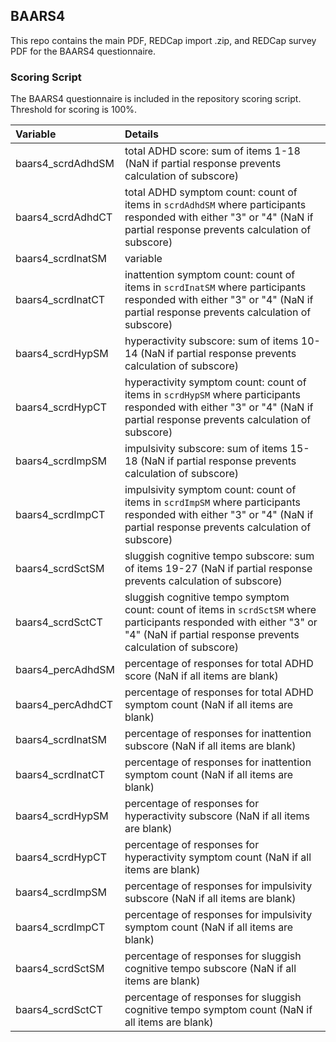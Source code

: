 ## BAARS4

This repo contains the main PDF, REDCap import .zip, and REDCap survey PDF for the BAARS4 questionnaire.


### Scoring Script
The BAARS4 questionnaire is included in the repository scoring script. Threshold for scoring is 100%.

| Variable | Details |
| :--  | :--  |
| baars4_scrdAdhdSM | total ADHD score: sum of items 1-18 (NaN if partial response prevents calculation of subscore) |
| baars4_scrdAdhdCT | total ADHD symptom count: count of items in `scrdAdhdSM` where participants responded with either "3" or "4" (NaN if partial response prevents calculation of subscore) |
| baars4_scrdInatSM | variable | inattention subscore: sum of items 1-9 (NaN if partial response prevents calculation of subscore) |
| baars4_scrdInatCT | inattention symptom count: count of items in `scrdInatSM` where participants responded with either "3" or "4" (NaN if partial response prevents calculation of subscore) |
| baars4_scrdHypSM | hyperactivity subscore: sum of items 10-14 (NaN if partial response prevents calculation of subscore) |
| baars4_scrdHypCT | hyperactivity symptom count: count of items in `scrdHypSM` where participants responded with either "3" or "4" (NaN if partial response prevents calculation of subscore) |
| baars4_scrdImpSM | impulsivity subscore: sum of items 15-18 (NaN if partial response prevents calculation of subscore) |
| baars4_scrdImpCT | impulsivity symptom count: count of items in `scrdImpSM` where participants responded with either "3" or "4" (NaN if partial response prevents calculation of subscore) |
| baars4_scrdSctSM | sluggish cognitive tempo subscore: sum of items 19-27 (NaN if partial response prevents calculation of subscore) |
| baars4_scrdSctCT | sluggish cognitive tempo symptom count: count of items in `scrdSctSM` where participants responded with either "3" or "4" (NaN if partial response prevents calculation of subscore) |
| baars4_percAdhdSM | percentage of responses for total ADHD score (NaN if all items are blank) |
| baars4_percAdhdCT | percentage of responses for total ADHD symptom count (NaN if all items are blank) |
| baars4_scrdInatSM | percentage of responses for inattention subscore (NaN if all items are blank) |
| baars4_scrdInatCT | percentage of responses for inattention symptom count (NaN if all items are blank) |
| baars4_scrdHypSM | percentage of responses for hyperactivity subscore (NaN if all items are blank) |
| baars4_scrdHypCT | percentage of responses for hyperactivity symptom count (NaN if all items are blank) |
| baars4_scrdImpSM | percentage of responses for impulsivity subscore (NaN if all items are blank) |
| baars4_scrdImpCT | percentage of responses for impulsivity symptom count (NaN if all items are blank) |
| baars4_scrdSctSM | percentage of responses for sluggish cognitive tempo subscore (NaN if all items are blank) |
| baars4_scrdSctCT | percentage of responses for sluggish cognitive tempo symptom count (NaN if all items are blank) |